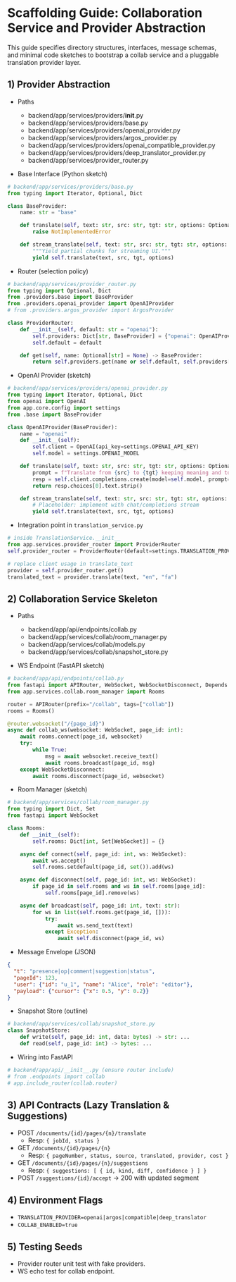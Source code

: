 # Scaffolding Guide: Collaboration Service and Provider Abstraction

This guide specifies directory structures, interfaces, message schemas, and minimal code sketches to bootstrap a collab service and a pluggable translation provider layer.

## 1) Provider Abstraction

- Paths
  - backend/app/services/providers/__init__.py
  - backend/app/services/providers/base.py
  - backend/app/services/providers/openai_provider.py
  - backend/app/services/providers/argos_provider.py
  - backend/app/services/providers/openai_compatible_provider.py
  - backend/app/services/providers/deep_translator_provider.py
  - backend/app/services/provider_router.py

- Base Interface (Python sketch)
```python
# backend/app/services/providers/base.py
from typing import Iterator, Optional, Dict

class BaseProvider:
    name: str = "base"

    def translate(self, text: str, src: str, tgt: str, options: Optional[Dict] = None) -> str:
        raise NotImplementedError

    def stream_translate(self, text: str, src: str, tgt: str, options: Optional[Dict] = None) -> Iterator[str]:
        """Yield partial chunks for streaming UI."""
        yield self.translate(text, src, tgt, options)
```

- Router (selection policy)
```python
# backend/app/services/provider_router.py
from typing import Optional, Dict
from .providers.base import BaseProvider
from .providers.openai_provider import OpenAIProvider
# from .providers.argos_provider import ArgosProvider

class ProviderRouter:
    def __init__(self, default: str = "openai"):
        self.providers: Dict[str, BaseProvider] = {"openai": OpenAIProvider()}
        self.default = default

    def get(self, name: Optional[str] = None) -> BaseProvider:
        return self.providers.get(name or self.default, self.providers[self.default])
```

- OpenAI Provider (sketch)
```python
# backend/app/services/providers/openai_provider.py
from typing import Iterator, Optional, Dict
from openai import OpenAI
from app.core.config import settings
from .base import BaseProvider

class OpenAIProvider(BaseProvider):
    name = "openai"
    def __init__(self):
        self.client = OpenAI(api_key=settings.OPENAI_API_KEY)
        self.model = settings.OPENAI_MODEL

    def translate(self, text: str, src: str, tgt: str, options: Optional[Dict] = None) -> str:
        prompt = f"Translate from {src} to {tgt} keeping meaning and tone.\n\n{text}"
        resp = self.client.completions.create(model=self.model, prompt=prompt, max_tokens=2048, temperature=0.1)
        return resp.choices[0].text.strip()

    def stream_translate(self, text: str, src: str, tgt: str, options: Optional[Dict] = None) -> Iterator[str]:
        # Placeholder: implement with chat/completions stream
        yield self.translate(text, src, tgt, options)
```

- Integration point in `translation_service.py`
```python
# inside TranslationService.__init__
from app.services.provider_router import ProviderRouter
self.provider_router = ProviderRouter(default=settings.TRANSLATION_PROVIDER)

# replace client usage in translate_text
provider = self.provider_router.get()
translated_text = provider.translate(text, "en", "fa")
```

## 2) Collaboration Service Skeleton

- Paths
  - backend/app/api/endpoints/collab.py
  - backend/app/services/collab/room_manager.py
  - backend/app/services/collab/models.py
  - backend/app/services/collab/snapshot_store.py

- WS Endpoint (FastAPI sketch)
```python
# backend/app/api/endpoints/collab.py
from fastapi import APIRouter, WebSocket, WebSocketDisconnect, Depends
from app.services.collab.room_manager import Rooms

router = APIRouter(prefix="/collab", tags=["collab"])
rooms = Rooms()

@router.websocket("/{page_id}")
async def collab_ws(websocket: WebSocket, page_id: int):
    await rooms.connect(page_id, websocket)
    try:
        while True:
            msg = await websocket.receive_text()
            await rooms.broadcast(page_id, msg)
    except WebSocketDisconnect:
        await rooms.disconnect(page_id, websocket)
```

- Room Manager (sketch)
```python
# backend/app/services/collab/room_manager.py
from typing import Dict, Set
from fastapi import WebSocket

class Rooms:
    def __init__(self):
        self.rooms: Dict[int, Set[WebSocket]] = {}

    async def connect(self, page_id: int, ws: WebSocket):
        await ws.accept()
        self.rooms.setdefault(page_id, set()).add(ws)

    async def disconnect(self, page_id: int, ws: WebSocket):
        if page_id in self.rooms and ws in self.rooms[page_id]:
            self.rooms[page_id].remove(ws)

    async def broadcast(self, page_id: int, text: str):
        for ws in list(self.rooms.get(page_id, [])):
            try:
                await ws.send_text(text)
            except Exception:
                await self.disconnect(page_id, ws)
```

- Message Envelope (JSON)
```json
{
  "t": "presence|op|comment|suggestion|status",
  "pageId": 123,
  "user": {"id": "u_1", "name": "Alice", "role": "editor"},
  "payload": {"cursor": {"x": 0.5, "y": 0.2}}
}
```

- Snapshot Store (outline)
```python
# backend/app/services/collab/snapshot_store.py
class SnapshotStore:
    def write(self, page_id: int, data: bytes) -> str: ...
    def read(self, page_id: int) -> bytes: ...
```

- Wiring into FastAPI
```python
# backend/app/api/__init__.py (ensure router include)
# from .endpoints import collab
# app.include_router(collab.router)
```

## 3) API Contracts (Lazy Translation & Suggestions)

- POST `/documents/{id}/pages/{n}/translate`
  - Resp: `{ jobId, status }`
- GET `/documents/{id}/pages/{n}`
  - Resp: `{ pageNumber, status, source, translated, provider, cost }`
- GET `/documents/{id}/pages/{n}/suggestions`
  - Resp: `{ suggestions: [ { id, kind, diff, confidence } ] }`
- POST `/suggestions/{id}/accept` → 200 with updated segment

## 4) Environment Flags
- `TRANSLATION_PROVIDER=openai|argos|compatible|deep_translator`
- `COLLAB_ENABLED=true`

## 5) Testing Seeds
- Provider router unit test with fake providers.
- WS echo test for collab endpoint.

